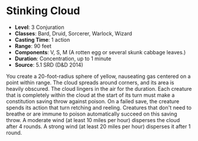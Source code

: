 # Stinking Cloud

- **Level**: 3 Conjuration
- **Classes**: Bard, Druid, Sorcerer, Warlock, Wizard
- **Casting Time**: 1 action
- **Range**: 90 feet
- **Components**: V, S, M (A rotten egg or several skunk cabbage leaves.)
- **Duration**: Concentration, up to 1 minute
- **Source**: 5.1 SRD (D&D 2014)

You create a 20-foot-radius sphere of yellow, nauseating gas centered on a point within range. The cloud spreads around corners, and its area is heavily obscured. The cloud lingers in the air for the duration. Each creature that is completely within the cloud at the start of its turn must make a constitution saving throw against poison. On a failed save, the creature spends its action that turn retching and reeling. Creatures that don't need to breathe or are immune to poison automatically succeed on this saving throw. A moderate wind (at least 10 miles per hour) disperses the cloud after 4 rounds. A strong wind (at least 20 miles per hour) disperses it after 1 round.

